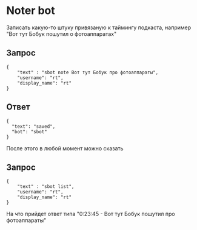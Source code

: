 # Noter bot
Записать какую-то штуку привязаную к таймингу подкаста, например "Вот тут Бобук пошутил о фотоаппаратах"

## Запрос
```
{
    "text" : "sbot note Вот тут Бобук про фотоаппараты",
    "username": "rt",
    "display_name": "rt"
}
```

## Ответ
```
{
  "text": "saved",
  "bot": "sbot"
}
```
После этого в любой момент можно сказать 
## Запрос
```
{
    "text" : "sbot list",
    "username": "rt",
    "display_name": "rt"
}
```
На что прийдет ответ типа
"0:23:45 - Вот тут Бобук пошутил про фотоаппараты"